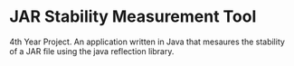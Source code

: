 # JAR Stability Measurement Tool
4th Year Project. An application written in Java that mesaures the stability of a JAR file using the java reflection library.
